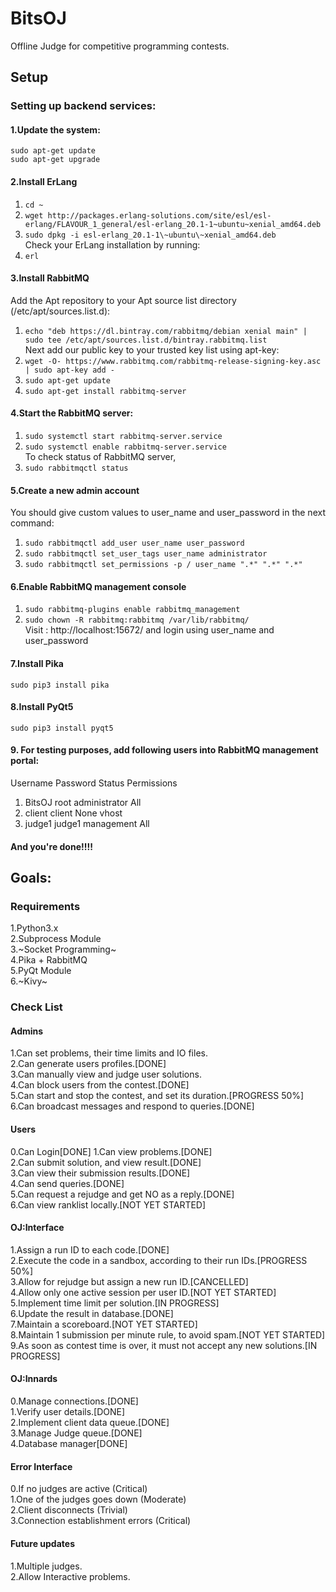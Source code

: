 # BitsOJ
Offline Judge for competitive programming contests.  

## Setup
### Setting up backend services:
#### 1.Update the system:  
`sudo apt-get update`  
`sudo apt-get upgrade`  
#### 2.Install ErLang
1. `cd ~  `  
2. `wget http://packages.erlang-solutions.com/site/esl/esl-erlang/FLAVOUR_1_general/esl-erlang_20.1-1~ubuntu~xenial_amd64.deb`  
3. `sudo dpkg -i esl-erlang_20.1-1\~ubuntu\~xenial_amd64.deb`   
Check your ErLang installation by running:  
4. `erl`  
#### 3.Install RabbitMQ  
Add the Apt repository to your Apt source list directory (/etc/apt/sources.list.d):  
1. `echo "deb https://dl.bintray.com/rabbitmq/debian xenial main" | sudo tee /etc/apt/sources.list.d/bintray.rabbitmq.list`  
 Next add our public key to your trusted key list using apt-key:   
1. `wget -O- https://www.rabbitmq.com/rabbitmq-release-signing-key.asc | sudo apt-key add -`  
2. `sudo apt-get update`  
3. `sudo apt-get install rabbitmq-server`  
#### 4.Start the RabbitMQ server:  
1. `sudo systemctl start rabbitmq-server.service`  
2. `sudo systemctl enable rabbitmq-server.service`    
To check status of RabbitMQ server,  
3. `sudo rabbitmqctl status`  
#### 5.Create a new admin account  
You should give custom values to user_name and user_password in the next command:  
1. `sudo rabbitmqctl add_user user_name user_password`     
2. `sudo rabbitmqctl set_user_tags user_name administrator`    
3. `sudo rabbitmqctl set_permissions -p / user_name ".*" ".*" ".*"`    
#### 6.Enable RabbitMQ management console  
1. `sudo rabbitmq-plugins enable rabbitmq_management`   
2. `sudo chown -R rabbitmq:rabbitmq /var/lib/rabbitmq/`   
Visit : http://localhost:15672/ and login using user_name and user_password  

#### 7.Install Pika
`sudo pip3 install pika`  

#### 8.Install PyQt5
`sudo pip3 install pyqt5`  

#### 9. For testing purposes, add following users into RabbitMQ management portal:
   Username     Password     Status        Permissions
1. BitsOJ       root		administrator   All
2. client 		client      None			vhost
3. judge1		judge1		management 		All

#### And you're done!!!!

## Goals:
### Requirements  
1.Python3.x  
2.Subprocess Module  
3.~Socket Programming~  
4.Pika + RabbitMQ  
5.PyQt Module  
6.~Kivy~  


### Check List
#### Admins
1.Can set problems, their time limits and IO files.  
2.Can generate users profiles.[DONE]    
3.Can manually view and judge user solutions.  
4.Can block users from the contest.[DONE]  
5.Can start and stop the contest, and set its duration.[PROGRESS 50%]    
6.Can broadcast messages and respond to queries.[DONE]  

#### Users  
0.Can Login[DONE]
1.Can view problems.[DONE]  
2.Can submit solution, and view result.[DONE]   
3.Can view their submission results.[DONE]   
4.Can send queries.[DONE]   
5.Can request a rejudge and get NO as a reply.[DONE]  
6.Can view ranklist locally.[NOT YET STARTED]  
  
#### OJ:Interface  
1.Assign a run ID to each code.[DONE]  
2.Execute the code in a sandbox, according to their run IDs.[PROGRESS 50%]  
3.Allow for rejudge but assign a new run ID.[CANCELLED]  
4.Allow only one active session per user ID.[NOT YET STARTED]  
5.Implement time limit per solution.[IN PROGRESS]  
6.Update the result in database.[DONE]  
7.Maintain a scoreboard.[NOT YET STARTED]  
8.Maintain 1 submission per minute rule, to avoid spam.[NOT YET STARTED]  
9.As soon as contest time is over, it must not accept any new solutions.[IN PROGRESS]  

#### OJ:Innards
0.Manage connections.[DONE]    
1.Verify user details.[DONE]  
2.Implement client data queue.[DONE]  
3.Manage Judge queue.[DONE]  
4.Database manager[DONE]  

#### Error Interface
0.If no judges are active (Critical)  
1.One of the judges goes down (Moderate)  
2.Client disconnects (Trivial)  
3.Connection establishment errors (Critical)  

#### Future updates  
1.Multiple judges.  
2.Allow Interactive problems.  
